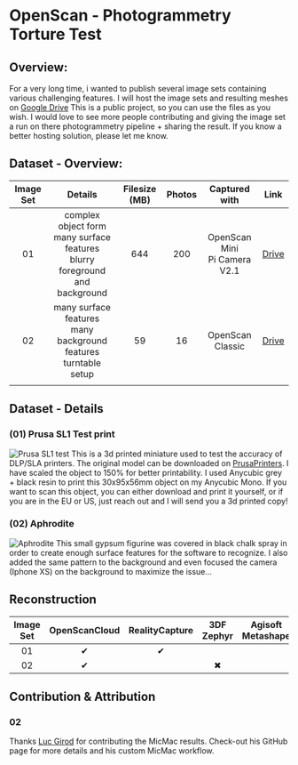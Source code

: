 # OpenScan - Photogrammetry Torture Test

## Overview:

For a very long time, i wanted to publish several  image sets containing various challenging features. I will host the image sets and resulting meshes on [Google Drive](https://drive.google.com/drive/folders/17gwZCjs7iHAg9MYrOH1vxBhsXcBB6EWp?usp=sharing)
This is a public project, so you can use the files as you wish. I would love to see more people contributing and giving the image set a run on there photogrammetry pipeline + sharing the result.
If you know a better hosting solution, please let me know.



## Dataset - Overview:

|Image Set|Details|Filesize (MB)|Photos|Captured with|Link|
|:---:|:---:|:---:|:---:|:---:|:---:|
|01|complex object form<br />many surface features<br />blurry foreground and background|644|200|OpenScan Mini<br />Pi Camera V2.1|[Drive](https://drive.google.com/drive/folders/15zAvuZRO3YX1WXOl7bdb167kNNcqVpso?usp=sharing)|
|02|many surface features<br />many background features<br />turntable setup |59 |16 |OpenScan Classic |[Drive](https://drive.google.com/drive/folders/1JXyPk63VRlB-vjvUpUhovFFDtgqv-QMe?usp=sharing) |
| | | | | | |

## Dataset - Details
### (01) Prusa SL1 Test print
![Prusa SL1 test](https://i.imgur.com/IFdjokH.jpg)
This is a 3d printed miniature used to test the accuracy of DLP/SLA printers. The original model can be downloaded on [PrusaPrinters](https://www.prusaprinters.org/prints/5375). I have scaled the object to 150% for better printability. I used Anycubic grey + black resin to print this 30x95x56mm object on my Anycubic Mono. If you want to scan this object, you can either download and print it yourself, or if you are in the EU or US, just reach out and I will send you a 3d printed copy!

### (02) Aphrodite
![Aphrodite](https://i.imgur.com/HCBBw2i.jpg)
This small gypsum figurine was covered in black chalk spray in order to create enough surface features for the software to recognize. I also added the same pattern to the background and even focused the camera (Iphone XS) on the background to maximize the issue...


## Reconstruction

|Image Set|OpenScanCloud|RealityCapture|3DF Zephyr|Agisoft Metashape|Meshroom|VisualSFM|Regard3D|Autodesk Recap|MicMac|
|:---:|:---:|:---:|:---:|:---:|:---:|:---:|:---:|:---:|:---:|
|01 |✔ |✔ |   |   |   |   |   |   |✔ |
|02 |✔ |   |✖ |   |   |   |✖  |✖  |✔ |

## Contribution & Attribution
### 02
Thanks [Luc Girod](https://github.com/luc-girod) for contributing the MicMac results. Check-out his GitHub page for more details and his custom MicMac workflow.
